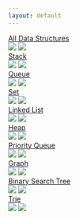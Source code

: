 ```yaml
---
layout: default
---
```


<div class="ds-container">
  <div class="ds-category">
    <div class="ds-page">
      <a href="https://github.com/datastructures-js/datastructures-js">All Data Structures</a>
    </div>
    <div class="ds-badges">
      <img src="https://img.shields.io/npm/v/datastructures-js.svg"/>
      <img src="https://img.shields.io/npm/dm/datastructures-js.svg"/>
    </div>
  </div>
  <div class="ds-category">
    <div class="ds-page">
      <a href="https://github.com/datastructures-js/stack#datastructures-jsstack">Stack</a>
    </div>
    <div class="ds-badges">
      <img src="https://img.shields.io/npm/v/@datastructures-js/stack.svg"/>
      <img src="https://img.shields.io/npm/dm/@datastructures-js/stack.svg"/>
    </div>
  </div>
  <div class="ds-category">
    <div class="ds-page">
      <a href="https://github.com/datastructures-js/queue#datastructures-jsqueue">Queue</a>
    </div>
    <div class="ds-badges">
      <img src="https://img.shields.io/npm/v/@datastructures-js/queue.svg"/>
      <img src="https://img.shields.io/npm/dm/@datastructures-js/queue.svg"/>
    </div>
  </div>
  <div class="ds-category">
    <div class="ds-page">
      <a href="https://github.com/datastructures-js/set#datastructures-jsset">Set</a>
    </div>
    <div class="ds-badges">
      <img src="https://img.shields.io/npm/v/@datastructures-js/set.svg"/>
      <img src="https://img.shields.io/npm/dm/@datastructures-js/set.svg"/>
    </div>
  </div>
  <div class="ds-category">
    <div class="ds-page">
      <a href="https://github.com/datastructures-js/linked-list#datastrucures-jslinked-list">Linked List</a>
    </div>
    <div class="ds-badges">
      <img src="https://img.shields.io/npm/v/@datastructures-js/linked-list.svg"/>
      <img src="https://img.shields.io/npm/dm/@datastructures-js/linked-list.svg"/>
    </div>
  </div>
  <div class="ds-category">
    <div class="ds-page">
      <a href="https://github.com/datastructures-js/heap#datastructures-jsheap">Heap</a>
    </div>
    <div class="ds-badges">
      <img src="https://img.shields.io/npm/v/@datastructures-js/heap.svg"/>
      <img src="https://img.shields.io/npm/dm/@datastructures-js/heap.svg"/>
    </div>
  </div>
  <div class="ds-category">
    <div class="ds-page">
      <a href="https://github.com/datastructures-js/priority-queue#datastructures-jspriority-queue">Priority Queue</a>
    </div>
    <div class="ds-badges">
      <img src="https://img.shields.io/npm/v/@datastructures-js/priority-queue.svg"/>
      <img src="https://img.shields.io/npm/dm/@datastructures-js/priority-queue.svg"/>
    </div>
  </div>
  <div class="ds-category">
    <div class="ds-page">
      <a href="https://github.com/datastructures-js/graph#datastructures-jsgraph">Graph</a>
    </div>
    <div class="ds-badges">
      <img src="https://img.shields.io/npm/v/@datastructures-js/graph.svg"/>
      <img src="https://img.shields.io/npm/dm/@datastructures-js/graph.svg"/>
    </div>
  </div>
  <div class="ds-category">
    <div class="ds-page">
      <a href="https://github.com/datastructures-js/binary-search-tree#datastructures-jsbinary-search-tree">Binary Search Tree</a>
    </div>
    <div class="ds-badges">
      <img src="https://img.shields.io/npm/v/@datastructures-js/binary-search-tree.svg"/>
      <img src="https://img.shields.io/npm/dm/@datastructures-js/binary-search-tree.svg"/>
    </div>
  </div>
  <div class="ds-category">
    <div class="ds-page">
      <a href="https://github.com/datastructures-js/trie#datastructures-jstrie">Trie</a>
    </div>
    <div class="ds-badges">
      <img src="https://img.shields.io/npm/v/@datastructures-js/trie.svg"/>
      <img src="https://img.shields.io/npm/dm/@datastructures-js/trie.svg"/>
    </div>
  </div>
</div>